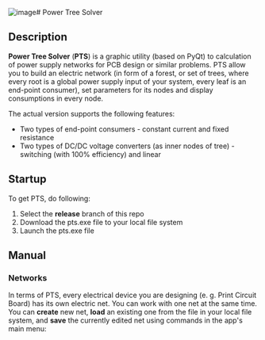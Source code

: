 ![image](https://github.com/davarabinovich/power_tree_solver/assets/48604998/78d551d2-a72c-48a5-b32a-b643b08a2781)# Power Tree Solver
## Description
**Power Tree Solver** (**PTS**) is a graphic utility (based on PyQt) to calculation of power supply networks for PCB design or similar problems.
PTS allow you to build an electric network (in form of a forest, or set of trees, where every root is a global power supply input of your system, every leaf is an end-point consumer), set parameters for its nodes and display consumptions in every node.

The actual version supports the following features:
- Two types of end-point consumers - constant current and fixed resistance
- Two types of DC/DC voltage converters (as inner nodes of tree) - switching (with 100% efficiency) and linear

## Startup
To get PTS, do following:
1. Select the **release** branch of this repo
2. Download the pts.exe file to your local file system
3. Launch the pts.exe file

## Manual
### Networks
In terms of PTS, every electrical device you are designing (e. g. Print Circuit Board) has its own electric net. You can work with one net at the same time.
You can **create** new net, **load** an existing one from the file in your local file system, and **save** the currently edited net using commands in the app's main menu:
